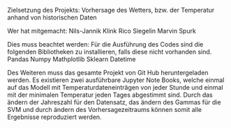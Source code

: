 Zielsetzung des Projekts:
    Vorhersage des Wetters, bzw. der Temperatur anhand von historischen Daten

Wer hat mitgemacht:
    Nils-Jannik Klink
    Rico Siegelin
    Marvin Spurk

Dies muss beachtet werden:
Für die Ausführung des Codes sind die folgenden Bibliotheken zu installieren, falls diese nicht vorhanden sind.
Pandas
Numpy
Mathplotlib
Sklearn
Datetime

Des Weiteren muss das gesamte Projekt von Git Hub heruntergeladen werden. Es existieren zwei ausführbare Jupyter Note Books, welche einmal auf das Modell mit Temperaturdateneinträgen von jeder Stunde und einmal mit der minimalen Temperatur jeden Tages abgestimmt sind. Durch das ändern der Jahreszahl für den Datensatz, das ändern des Gammas für die SVM und durch ändern des Vorhersagezeitraums können somit alle Ergebnisse reproduziert werden. 